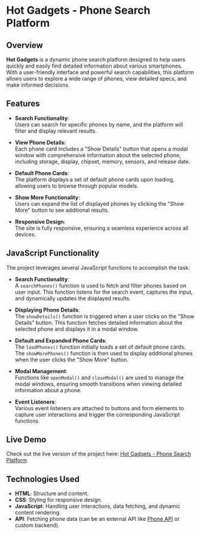 # Hot Gadgets - Phone Search Platform

## Overview

**Hot Gadgets** is a dynamic phone search platform designed to help users quickly and easily find detailed information about various smartphones. With a user-friendly interface and powerful search capabilities, this platform allows users to explore a wide range of phones, view detailed specs, and make informed decisions.

## Features

- **Search Functionality**:  
  Users can search for specific phones by name, and the platform will filter and display relevant results.
  
- **View Phone Details**:  
  Each phone card includes a "Show Details" button that opens a modal window with comprehensive information about the selected phone, including storage, display, chipset, memory, sensors, and release date.

- **Default Phone Cards**:  
  The platform displays a set of default phone cards upon loading, allowing users to browse through popular models.

- **Show More Functionality**:  
  Users can expand the list of displayed phones by clicking the "Show More" button to see additional results.

- **Responsive Design**:  
  The site is fully responsive, ensuring a seamless experience across all devices.

## JavaScript Functionality

The project leverages several JavaScript functions to accomplish the task:

- **Search Functionality**:  
  A `searchPhones()` function is used to fetch and filter phones based on user input. This function listens for the search event, captures the input, and dynamically updates the displayed results.

- **Displaying Phone Details**:  
  The `showDetails()` function is triggered when a user clicks on the "Show Details" button. This function fetches detailed information about the selected phone and displays it in a modal window.

- **Default and Expanded Phone Cards**:  
  The `loadPhones()` function initially loads a set of default phone cards. The `showMorePhones()` function is then used to display additional phones when the user clicks the "Show More" button.

- **Modal Management**:  
  Functions like `openModal()` and `closeModal()` are used to manage the modal windows, ensuring smooth transitions when viewing detailed information about a phone.

- **Event Listeners**:  
  Various event listeners are attached to buttons and form elements to capture user interactions and trigger the corresponding JavaScript functions.

## Live Demo

Check out the live version of the project here: [Hot Gadgets - Phone Search Platform](https://your-app-live-link.com)

## Technologies Used

- **HTML**: Structure and content.
- **CSS**: Styling for responsive design.
- **JavaScript**: Handling user interactions, data fetching, and dynamic content rendering.
- **API**: Fetching phone data (can be an external API like [Phone API](https://www.exampleapi.com) or custom backend).
